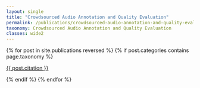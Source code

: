 ```yaml
---
layout: single
title: "Crowdsourced Audio Annotation and Quality Evaluation"
permalink: /publications/crowdsourced-audio-annotation-and-quality-evaluation
taxonomy: Crowdsourced Audio Annotation and Quality Evaluation
classes: wide2
---
```


<section class="taxonomy__section">
{% for post in site.publications reversed %}
  {% if post.categories contains page.taxonomy %}
      <div class="entries-{{ page.entries_layout | default: 'list' }}">
          <p class="archive__item-excerpt" itemprop="description">
            <a href="{{ post.paperurl }}"><i class="fas fa-fw fa-file-pdf" aria-hidden="true"></i></a>
            <a href="{{ post.permalink }}">
            {{ post.citation }} </a>
          </p>
      </div>
  {% endif %}
{% endfor %}
</section>